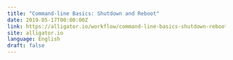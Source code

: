 ```yaml
---
title: "Command-line Basics: Shutdown and Reboot"
date: 2019-05-17T00:00:00Z
link: https://alligator.io/workflow/command-line-basics-shutdown-reboot/?utm_medium=RSS&utm_source=news.12bit.vn
site: alligator.io
language: English
draft: false
---
```

